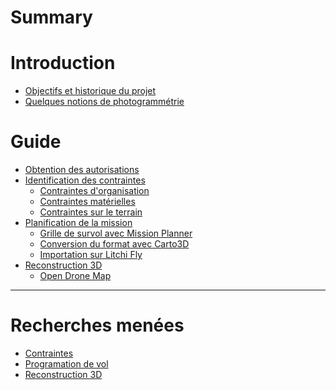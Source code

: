 # Summary

# Introduction

- [Objectifs et historique du projet](./introduction/objectifs_historique.md)
- [Quelques notions de photogrammétrie](./introduction/photogrammetrie.md)

# Guide

- [Obtention des autorisations](./guide/autorisation/autorisations.md)
- [Identification des contraintes](./guide/contraintes/contraintes.md)
    - [Contraintes d'organisation](./guide/contraintes/contraintes_orga.md)
    - [Contraintes matérielles](./guide/contraintes/contraintes_materielles.md)
    - [Contraintes sur le terrain](./guide/contraintes/contraintes_terrain.md)
- [Planification de la mission](./guide/planification/planification.md)
    - [Grille de survol avec Mission Planner](./guide/planification/mission_planner.md)
    - [Conversion du format avec Carto3D](./guide/planification/carto3d.md)
    - [Importation sur Litchi Fly](./guide/planification/litchi.md)
- [Reconstruction 3D]()
    - [Open Drone Map]()

___

# Recherches menées

- [Contraintes]()
- [Programation de vol]()
- [Reconstruction 3D]()

